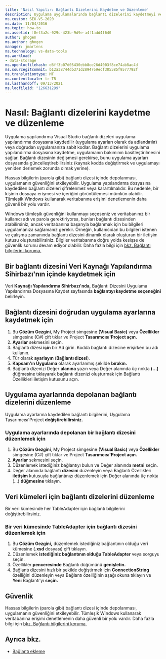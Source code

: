 ```yaml
---
title: 'Nasıl Yapılır: Bağlantı Dizelerini Kaydetme ve Düzenleme'
description: Uygulama uygulamalarında bağlantı dizelerini kaydetmeyi ve düzenlemeyi Visual Studio olun. Bağlantı dizesini doğrudan uygulama ayarlarında kaydedin veya düzenleyin.
ms.custom: SEO-VS-2020
ms.date: 11/04/2016
ms.topic: how-to
ms.assetid: f8ef3a2c-029c-423b-9d9e-a4f1add4f640
author: ghogen
ms.author: ghogen
manager: jmartens
ms.technology: vs-data-tools
ms.workload:
- data-storage
ms.openlocfilehash: d6ff3b07d05430ebb8ce26d4003f8ce74ab8ac4d
ms.sourcegitcommit: b12a38744db371d2894769ecf305585f9577792f
ms.translationtype: MT
ms.contentlocale: tr-TR
ms.lasthandoff: 09/13/2021
ms.locfileid: "126631299"
---
```

# <a name="how-to-save-and-edit-connection-strings"></a>Nasıl: Bağlantı dizelerini kaydetme ve düzenleme
Uygulama yapılandırma Visual Studio bağlantı dizeleri uygulama yapılandırma dosyasına kaydedilir (uygulama ayarları olarak da adlandırılır) veya doğrudan uygulamanıza sabit kodlar. Bağlantı dizelerini uygulama yapılandırma dosyasına kaydetme, uygulamanın bakımının basitleştirilmesini sağlar. Bağlantı dizesinin değişmesi gerekirse, bunu uygulama ayarları dosyasında güncelleştirebilirsiniz (kaynak kodda değiştirmek ve uygulamayı yeniden derlemek zorunda olmak yerine).

Hassas bilgilerin (parola gibi) bağlantı dizesi içinde depolanması, uygulamanın güvenliğini etkileyebilir. Uygulama yapılandırma dosyasına kaydedilen bağlantı dizeleri şifrelenmez veya karartılmalıdır. Bu nedenle, bir kişinin dosyaya erişmesi ve içeriğini görüntülemesi mümkün olabilir. Tümleşik Windows kullanarak veritabanına erişimi denetlemenin daha güvenli bir yolu vardır.

Windows tümleşik güvenliğini kullanmayı seçeseniz ve veritabanınız bir kullanıcı adı ve parola gerektiriyorsa, bunları bağlantı dizesinden atabilirsiniz, ancak veritabanına başarıyla bağlanmak için bu bilgileri uygulamanıza sağlamanız gerekir. Örneğin, kullanıcıdan bu bilgileri istenen ve çalışma zamanında bağlantı dizesini dinamik olarak oluşturan bir iletişim kutusu oluşturabilirsiniz. Bilgiler veritabanına doğru yolda kesişse de güvenlik sorunu devam ediyor olabilir.
Daha fazla bilgi için [bkz. Bağlantı bilgilerini koruma.](/dotnet/framework/data/adonet/protecting-connection-information)

## <a name="to-save-a-connection-string-from-within-the-data-source-configuration-wizard"></a>Bir bağlantı dizesini Veri Kaynağı Yapılandırma Sihirbazı'nın içinde kaydetmek için
Veri **Kaynağı Yapılandırma Sihirbazı'nda,** Bağlantı Dizesini Uygulama Yapılandırma Dosyasına Kaydet sayfasında **bağlantıyı kaydetme seçeneğini** belirleyin.

## <a name="to-save-a-connection-string-directly-into-application-settings"></a>Bağlantı dizesini doğrudan uygulama ayarlarına kaydetmek için
1. Bu **Çözüm Gezgini**, My Project simgesine **(Visual Basic)** veya **Özellikler** simgesine (C#) çift tıklar ve Project **Tasarımcısı'Project açın.**
1. **Ayarlar** sekmesini seçin.
1. Bağlantı dizesi **için** bir Ad girin. Kodda bağlantı dizesine erişirken bu adı kullanın.
1. Tür olarak **ayarlayın** (**Bağlantı dizesi**).
1. **Kapsam'ın Uygulama** olarak ayarlanmış şekilde **bırakın.**
1. Bağlantı dizenizi Değer **alanına** yazın veya Değer alanında üç nokta  **(...)** düğmesine  tıklayarak bağlantı dizenizi oluşturmak için Bağlantı Özellikleri iletişim kutusunu açın.

## <a name="edit-connection-strings-stored-in-application-settings"></a>Uygulama ayarlarında depolanan bağlantı dizelerini düzenleme
Uygulama ayarlarına kaydedilen bağlantı bilgilerini, Uygulama Tasarımcısı'Project **değiştirebilirsiniz.**

### <a name="to-edit-a-connection-string-stored-in-application-settings"></a>Uygulama ayarlarında depolanan bir bağlantı dizesini düzenlemek için
1. Bu **Çözüm Gezgini**, My Project simgesine **(Visual Basic)** veya **Özellikler** simgesine (C#) çift tıklar ve Project **Tasarımcısı'Project açın.**
1. **Ayarlar** sekmesini seçin.
1. Düzenlemek istediğiniz bağlantıyı bulun ve Değer alanında **metni** seçin.
1. Değer alanında bağlantı **dizesini** düzenleyin veya Bağlantı Özellikleri **iletişim** kutusuyla bağlantınızı düzenlemek için Değer alanında üç nokta (...)  **düğmesine** tıklayın.

## <a name="edit-connection-strings-for-datasets"></a>Veri kümeleri için bağlantı dizelerini düzenleme
Bir veri kümesinde her TableAdapter için bağlantı bilgilerini değiştirebilirsiniz.

### <a name="to-edit-a-connection-string-for-a-tableadapter-in-a-dataset"></a>Bir veri kümesinde TableAdapter için bağlantı dizesini düzenlemek için
1. Bu **Çözüm Gezgini,** düzenlemek istediğiniz bağlantının olduğu veri kümesine (**.xsd** dosyası) çift tıklayın.
1. Düzenlemek **istediğiniz bağlantının olduğu TableAdapter** veya sorguyu seçin.
1. Özellikler **penceresinde** Bağlantı düğümünü **genişletin.**
1. Bağlantı dizesini hızlı bir şekilde değiştirmek için **ConnectionString** özelliğini düzenleyin veya Bağlantı özelliğinin aşağı okuna tıklayın ve **Yeni** Bağlantı'yı **seçin.**

## <a name="security"></a>Güvenlik
Hassas bilgilerin (parola gibi) bağlantı dizesi içinde depolanması, uygulamanın güvenliğini etkileyebilir. Tümleşik Windows kullanarak veritabanına erişimi denetlemenin daha güvenli bir yolu vardır.
Daha fazla bilgi için [bkz. Bağlantı bilgilerini koruma.](/dotnet/framework/data/adonet/protecting-connection-information)

## <a name="see-also"></a>Ayrıca bkz.

- [Bağlantı ekleme](../data-tools/add-new-connections.md)
